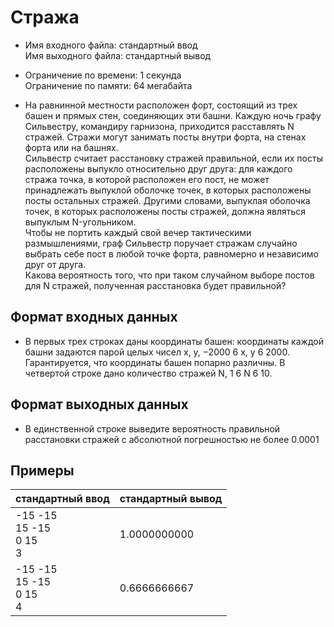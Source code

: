 # Стража
* Имя входного файла: стандартный ввод \
Имя выходного файла: стандартный вывод
* Ограничение по времени: 1 секунда \
Ограничение по памяти: 64 мегабайта

* На равнинной местности расположен форт, состоящий из трех башен и прямых стен, соединяющих эти башни. Каждую ночь графу Сильвестру, командиру гарнизона, приходится расставлять N стражей. Стражи могут занимать посты внутри форта, на стенах форта или на башнях. \
Сильвестр считает расстановку стражей правильной, если их посты расположены выпукло относительно друг друга: для каждого стража точка, в которой расположен его пост, не может принадлежать выпуклой оболочке точек, в которых расположены посты остальных стражей. Другими словами, выпуклая оболочка точек, в которых расположены посты стражей, должна являться выпуклым N-угольником. \
Чтобы не портить каждый свой вечер тактическими размышлениями, граф Сильвестр поручает стражам случайно выбрать себе пост в любой точке форта, равномерно и независимо друг от друга. \
Какова вероятность того, что при таком случайном выборе постов для N стражей, полученная расстановка будет правильной?
## Формат входных данных
* В первых трех строках даны координаты башен: координаты каждой башни задаются парой
целых чисел x, y, −2000 6 x, y 6 2000. Гарантируется, что координаты башен попарно различны. В
четвертой строке дано количество стражей N, 1 6 N 6 10.
## Формат выходных данных
* В единственной строке выведите вероятность правильной расстановки стражей с абсолютной
погрешностью не более 0.0001

## Примеры
|стандартный ввод|стандартный вывод|
|-|-|
|-15 -15<br>15 -15<br>0 15<br>3<br>|1.0000000000|
|-15 -15<br>15 -15<br>0 15<br>4<br>|0.6666666667|

